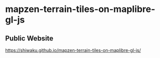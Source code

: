 # mapzen-terrain-tiles-on-maplibre-gl-js
## Public Website
https://shiwaku.github.io/mapzen-terrain-tiles-on-maplibre-gl-js/
